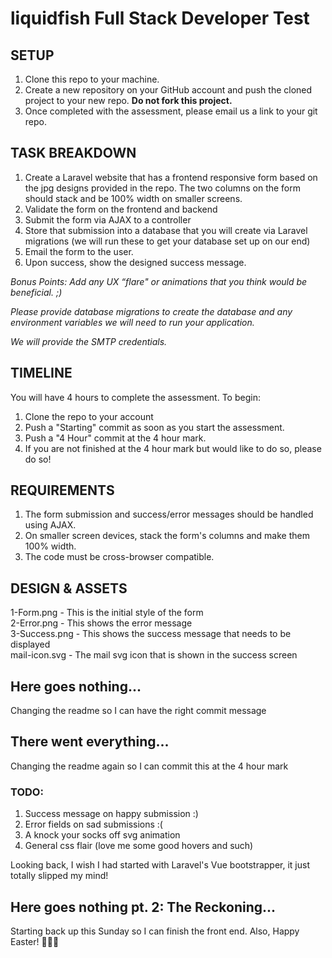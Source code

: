 # liquidfish Full Stack Developer Test

## SETUP
1. Clone this repo to your machine.  
2. Create a new repository on your GitHub account and push the cloned project to your new repo. **Do not fork this project.**
3. Once completed with the assessment, please email us a link to your git repo.  

## TASK BREAKDOWN
1. Create a Laravel website that has a frontend responsive form based on the jpg designs provided in the repo. The two columns on the form should stack and be 100% width on smaller screens.
2. Validate the form on the frontend and backend  
3. Submit the form via AJAX to a controller  
4. Store that submission into a database that you will create via Laravel migrations (we will run these to get your database set up on our end)  
5. Email the form to the user. 
6. Upon success, show the designed success message.  

*Bonus Points: Add any UX “flare" or animations that you think would be beneficial. ;)*  

*Please provide database migrations to create the database and any environment variables we will need to run your application.*    

*We will provide the SMTP credentials.*  

## TIMELINE
You will have 4 hours to complete the assessment. To begin:  
1. Clone the repo to your account
2. Push a "Starting" commit as soon as you start the assessment.
3. Push a "4 Hour" commit at the 4 hour mark.
4. If you are not finished at the 4 hour mark but would like to do so, please do so!  

## REQUIREMENTS
1. The form submission and success/error messages should be handled using AJAX.    
2. On smaller screen devices, stack the form's columns and make them 100% width.   
3. The code must be cross-browser compatible. 

## DESIGN & ASSETS
1-Form.png - This is the initial style of the form  
2-Error.png - This shows the error message   
3-Success.png - This shows the success message that needs to be displayed  
mail-icon.svg - The mail svg icon that is shown in the success screen  


## Here goes nothing...
Changing the readme so I can have the right commit message

## There went everything...
Changing the readme again so I can commit this at the 4 hour mark

### TODO:
1. Success message on happy submission :)
2. Error fields on sad submissions :(
3. A knock your socks off svg animation
4. General css flair (love me some good hovers and such)

Looking back, I wish I had started with Laravel's Vue bootstrapper, it just totally slipped my mind! 

## Here goes nothing pt. 2: The Reckoning...
Starting back up this Sunday so I can finish the front end. Also, Happy Easter! 🐰🐥🥚